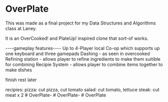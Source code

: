 # OverPlate

This was made as a final project for my Data Structures and Algorithms class at Laney. 

It is an OverCooked! and PlateUp! inspired clone that sort-of works.

----gameplay features----
Up to 4-Player local Co-op which supports up one keyboard and three gamepads
Dashing - as seen in overcooked
Refining station - allows player to refine ingredients to make them suitible for combining
Recipie System - allows player to combine items together to make dishes 

finish rest later


recipies:
  pizza: cut pizza, cut tomato
  salad: cut tomato, lettuce 
  steak: cut meat x 2
#   O v e r P l a t e -  
 #   O v e r P l a t e -  
 #   O v e r P l a t e  
 

